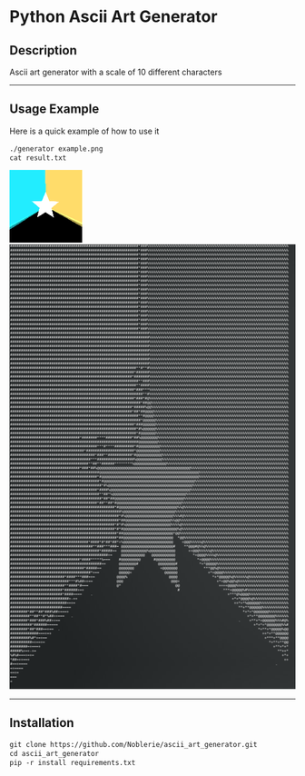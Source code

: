 # Python Ascii Art Generator

## Description

Ascii art generator with a scale of 10 different characters

--------
## Usage Example

Here is a quick example of how to use it

```
./generator example.png
cat result.txt
```
![Schema](.github/assets/example.png)
![Schema](.github/assets/result.png)

--------
## Installation

```
git clone https://github.com/Noblerie/ascii_art_generator.git
cd ascii_art_generator
pip -r install requirements.txt
```